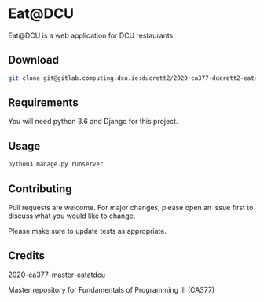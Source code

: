 # Eat@DCU

Eat@DCU is a web application for DCU restaurants.

## Download

```bash
git clone git@gitlab.computing.dcu.ie:ducrett2/2020-ca377-ducrett2-eatatdcu.git
```

## Requirements

You will need python 3.6 and Django for this project.


## Usage

```bash
python3 manage.py runserver
```

## Contributing
Pull requests are welcome. For major changes, please open an issue first to discuss what you would like to change.

Please make sure to update tests as appropriate.

## Credits

2020-ca377-master-eatatdcu

Master repository for Fundamentals of Programming III (CA377)
